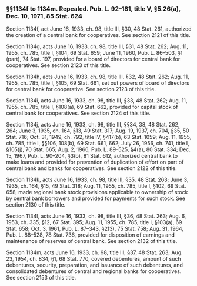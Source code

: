 ### §§1134f to 1134m. Repealed. Pub. L. 92–181, title V, §5.26(a), Dec. 10, 1971, 85 Stat. 624 ###

Section 1134f, act June 16, 1933, ch. 98, title III, §30, 48 Stat. 261, authorized the creation of a central bank for cooperatives. See section 2121 of this title.

Section 1134g, acts June 16, 1933, ch. 98, title III, §31, 48 Stat. 262; Aug. 11, 1955, ch. 785, title I, §104, 69 Stat. 659; June 11, 1960, Pub. L. 86–503, §1 (part), 74 Stat. 197, provided for a board of directors for central bank for cooperatives. See section 2123 of this title.

Section 1134h, acts June 16, 1933, ch. 98, title III, §32, 48 Stat. 262; Aug. 11, 1955, ch. 785, title I, §105, 69 Stat. 661, set out powers of board of directors for central bank for cooperative. See section 2123 of this title.

Section 1134i, acts June 16, 1933, ch. 98, title III, §33, 48 Stat. 262; Aug. 11, 1955, ch. 785, title I, §108(a), 69 Stat. 662, provided for capital stock of central bank for cooperatives. See section 2124 of this title.

Section 1134j, acts June 16, 1933, ch. 98, title III, §§34, 38, 48 Stat. 262, 264; June 3, 1935, ch. 164, §13, 49 Stat. 317; Aug. 19, 1937, ch. 704, §35, 50 Stat. 716; Oct. 31, 1949, ch. 792, title IV, §417(b), 63 Stat. 1059; Aug. 11, 1955, ch. 785, title I, §§106, 108(b), 69 Stat. 661, 662; July 26, 1956, ch. 741, title I, §105(j), 70 Stat. 665; Aug. 2, 1966, Pub. L. 89–525, §4(a), 80 Stat. 334; Dec. 15, 1967, Pub. L. 90–204, §3(b), 81 Stat. 612, authorized central bank to make loans and provided for prevention of duplication of effort on part of central bank and banks for cooperatives. See section 2122 of this title.

Section 1134k, acts June 16, 1933, ch. 98, title III, §35, 48 Stat. 263; June 3, 1935, ch. 164, §15, 49 Stat. 318; Aug. 11, 1955, ch. 785, title I, §102, 69 Stat. 658, made regional bank stock provisions applicable to ownership of stock by central bank borrowers and provided for payments for such stock. See section 2130 of this title.

Section 1134l, acts June 16, 1933, ch. 98, title III, §36, 48 Stat. 263; Aug. 6, 1953, ch. 335, §12, 67 Stat. 395; Aug. 11, 1955, ch. 785, title I, §103(a), 69 Stat. 658; Oct. 3, 1961, Pub. L. 87–343, §2(3), 75 Stat. 758; Aug. 31, 1964, Pub. L. 88–528, 78 Stat. 736, provided for disposition of earnings and maintenance of reserves of central bank. See section 2132 of this title.

Section 1134m, acts June 16, 1933, ch. 98, title III, §37, 48 Stat. 263; Aug. 23, 1954, ch. 834, §1, 68 Stat. 770, covered debentures, amount of such debentures, security, preparation, and issuance of such debentures, and consolidated debentures of central and regional banks for cooperatives. See section 2153 of this title.